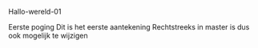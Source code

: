 Hallo-wereld-01

Eerste poging
Dit is het eerste  aantekening
Rechtstreeks in  master is dus ook  mogelijk te wijzigen
